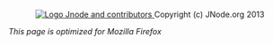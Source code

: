 <div align="center">
  <br/>
  <a href="https://github.com/jnode-revisited/jnode">
    <img src="https://avatars.githubusercontent.com/u/5927154?s=280&v=4" alt="Logo Jnode and contributors"/>
  </a>
   Copyright (c) JNode.org 2013
  <br/>
</div>

*This page is optimized for Mozilla Firefox*

